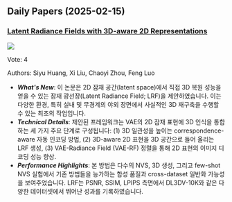 ## Daily Papers (2025-02-15)

### [Latent Radiance Fields with 3D-aware 2D Representations](https://arxiv.org/abs/2502.09613)

![](https://cdn-thumbnails.huggingface.co/social-thumbnails/papers/2502.09613.png)

Vote: 4

Authors: Siyu Huang, Xi Liu, Chaoyi Zhou, Feng Luo

- ***What's New***: 이 논문은 2D 잠재 공간(latent space)에서 직접 3D 복원 성능을 얻을 수 있는 잠재 광선장(Latent Radiance Field; LRF)을 제안하였습니다. 이는 다양한 환경, 특히 실내 및 무경계의 야외 장면에서 사실적인 3D 재구축을 수행할 수 있는 최초의 작업입니다.
- ***Technical Details***: 제안된 프레임워크는 VAE의 2D 잠재 표현에 3D 인식을 통합하는 세 가지 주요 단계로 구성됩니다: (1) 3D 일관성을 높이는 correspondence-aware 자동 인코딩 방법, (2) 3D-aware 2D 표현을 3D 공간으로 들어 올리는 LRF 생성, (3) VAE-Radiance Field (VAE-RF) 정렬을 통해 2D 표현의 이미지 디코딩 성능 향상.
- ***Performance Highlights***: 본 방법은 다수의 NVS, 3D 생성, 그리고 few-shot NVS 실험에서 기존 방법들을 능가하는 합성 품질과 cross-dataset 일반화 가능성을 보여주었습니다. LRF는 PSNR, SSIM, LPIPS 측면에서 DL3DV-10K와 같은 다양한 데이터셋에서 뛰어난 성과를 기록하였습니다.

